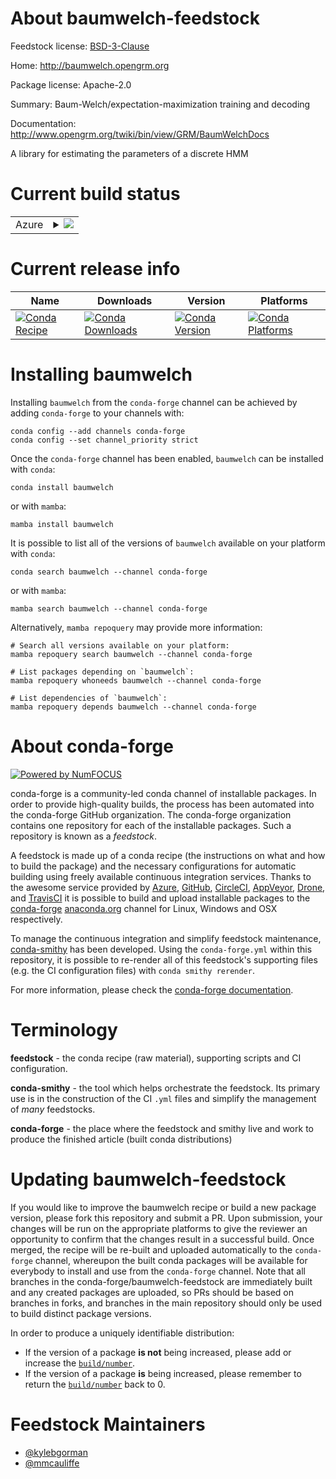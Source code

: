 About baumwelch-feedstock
=========================

Feedstock license: [BSD-3-Clause](https://github.com/conda-forge/baumwelch-feedstock/blob/main/LICENSE.txt)

Home: http://baumwelch.opengrm.org

Package license: Apache-2.0

Summary: Baum-Welch/expectation-maximization training and decoding

Documentation: http://www.opengrm.org/twiki/bin/view/GRM/BaumWelchDocs

A library for estimating the parameters of a discrete HMM


Current build status
====================


<table>
    
  <tr>
    <td>Azure</td>
    <td>
      <details>
        <summary>
          <a href="https://dev.azure.com/conda-forge/feedstock-builds/_build/latest?definitionId=8686&branchName=main">
            <img src="https://dev.azure.com/conda-forge/feedstock-builds/_apis/build/status/baumwelch-feedstock?branchName=main">
          </a>
        </summary>
        <table>
          <thead><tr><th>Variant</th><th>Status</th></tr></thead>
          <tbody><tr>
              <td>linux_64</td>
              <td>
                <a href="https://dev.azure.com/conda-forge/feedstock-builds/_build/latest?definitionId=8686&branchName=main">
                  <img src="https://dev.azure.com/conda-forge/feedstock-builds/_apis/build/status/baumwelch-feedstock?branchName=main&jobName=linux&configuration=linux%20linux_64_" alt="variant">
                </a>
              </td>
            </tr><tr>
              <td>osx_64</td>
              <td>
                <a href="https://dev.azure.com/conda-forge/feedstock-builds/_build/latest?definitionId=8686&branchName=main">
                  <img src="https://dev.azure.com/conda-forge/feedstock-builds/_apis/build/status/baumwelch-feedstock?branchName=main&jobName=osx&configuration=osx%20osx_64_" alt="variant">
                </a>
              </td>
            </tr><tr>
              <td>osx_arm64</td>
              <td>
                <a href="https://dev.azure.com/conda-forge/feedstock-builds/_build/latest?definitionId=8686&branchName=main">
                  <img src="https://dev.azure.com/conda-forge/feedstock-builds/_apis/build/status/baumwelch-feedstock?branchName=main&jobName=osx&configuration=osx%20osx_arm64_" alt="variant">
                </a>
              </td>
            </tr><tr>
              <td>win_64</td>
              <td>
                <a href="https://dev.azure.com/conda-forge/feedstock-builds/_build/latest?definitionId=8686&branchName=main">
                  <img src="https://dev.azure.com/conda-forge/feedstock-builds/_apis/build/status/baumwelch-feedstock?branchName=main&jobName=win&configuration=win%20win_64_" alt="variant">
                </a>
              </td>
            </tr>
          </tbody>
        </table>
      </details>
    </td>
  </tr>
</table>

Current release info
====================

| Name | Downloads | Version | Platforms |
| --- | --- | --- | --- |
| [![Conda Recipe](https://img.shields.io/badge/recipe-baumwelch-green.svg)](https://anaconda.org/conda-forge/baumwelch) | [![Conda Downloads](https://img.shields.io/conda/dn/conda-forge/baumwelch.svg)](https://anaconda.org/conda-forge/baumwelch) | [![Conda Version](https://img.shields.io/conda/vn/conda-forge/baumwelch.svg)](https://anaconda.org/conda-forge/baumwelch) | [![Conda Platforms](https://img.shields.io/conda/pn/conda-forge/baumwelch.svg)](https://anaconda.org/conda-forge/baumwelch) |

Installing baumwelch
====================

Installing `baumwelch` from the `conda-forge` channel can be achieved by adding `conda-forge` to your channels with:

```
conda config --add channels conda-forge
conda config --set channel_priority strict
```

Once the `conda-forge` channel has been enabled, `baumwelch` can be installed with `conda`:

```
conda install baumwelch
```

or with `mamba`:

```
mamba install baumwelch
```

It is possible to list all of the versions of `baumwelch` available on your platform with `conda`:

```
conda search baumwelch --channel conda-forge
```

or with `mamba`:

```
mamba search baumwelch --channel conda-forge
```

Alternatively, `mamba repoquery` may provide more information:

```
# Search all versions available on your platform:
mamba repoquery search baumwelch --channel conda-forge

# List packages depending on `baumwelch`:
mamba repoquery whoneeds baumwelch --channel conda-forge

# List dependencies of `baumwelch`:
mamba repoquery depends baumwelch --channel conda-forge
```


About conda-forge
=================

[![Powered by
NumFOCUS](https://img.shields.io/badge/powered%20by-NumFOCUS-orange.svg?style=flat&colorA=E1523D&colorB=007D8A)](https://numfocus.org)

conda-forge is a community-led conda channel of installable packages.
In order to provide high-quality builds, the process has been automated into the
conda-forge GitHub organization. The conda-forge organization contains one repository
for each of the installable packages. Such a repository is known as a *feedstock*.

A feedstock is made up of a conda recipe (the instructions on what and how to build
the package) and the necessary configurations for automatic building using freely
available continuous integration services. Thanks to the awesome service provided by
[Azure](https://azure.microsoft.com/en-us/services/devops/), [GitHub](https://github.com/),
[CircleCI](https://circleci.com/), [AppVeyor](https://www.appveyor.com/),
[Drone](https://cloud.drone.io/welcome), and [TravisCI](https://travis-ci.com/)
it is possible to build and upload installable packages to the
[conda-forge](https://anaconda.org/conda-forge) [anaconda.org](https://anaconda.org/)
channel for Linux, Windows and OSX respectively.

To manage the continuous integration and simplify feedstock maintenance,
[conda-smithy](https://github.com/conda-forge/conda-smithy) has been developed.
Using the ``conda-forge.yml`` within this repository, it is possible to re-render all of
this feedstock's supporting files (e.g. the CI configuration files) with ``conda smithy rerender``.

For more information, please check the [conda-forge documentation](https://conda-forge.org/docs/).

Terminology
===========

**feedstock** - the conda recipe (raw material), supporting scripts and CI configuration.

**conda-smithy** - the tool which helps orchestrate the feedstock.
                   Its primary use is in the construction of the CI ``.yml`` files
                   and simplify the management of *many* feedstocks.

**conda-forge** - the place where the feedstock and smithy live and work to
                  produce the finished article (built conda distributions)


Updating baumwelch-feedstock
============================

If you would like to improve the baumwelch recipe or build a new
package version, please fork this repository and submit a PR. Upon submission,
your changes will be run on the appropriate platforms to give the reviewer an
opportunity to confirm that the changes result in a successful build. Once
merged, the recipe will be re-built and uploaded automatically to the
`conda-forge` channel, whereupon the built conda packages will be available for
everybody to install and use from the `conda-forge` channel.
Note that all branches in the conda-forge/baumwelch-feedstock are
immediately built and any created packages are uploaded, so PRs should be based
on branches in forks, and branches in the main repository should only be used to
build distinct package versions.

In order to produce a uniquely identifiable distribution:
 * If the version of a package **is not** being increased, please add or increase
   the [``build/number``](https://docs.conda.io/projects/conda-build/en/latest/resources/define-metadata.html#build-number-and-string).
 * If the version of a package **is** being increased, please remember to return
   the [``build/number``](https://docs.conda.io/projects/conda-build/en/latest/resources/define-metadata.html#build-number-and-string)
   back to 0.

Feedstock Maintainers
=====================

* [@kylebgorman](https://github.com/kylebgorman/)
* [@mmcauliffe](https://github.com/mmcauliffe/)

